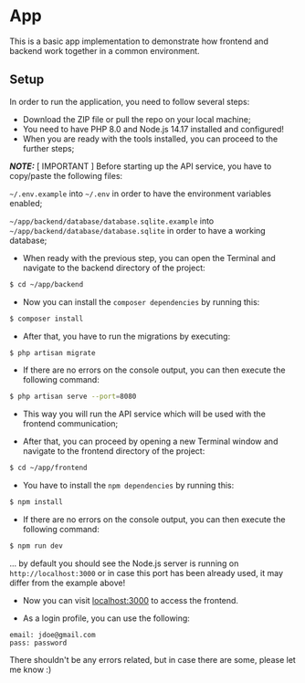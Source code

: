 # App

This is a basic app implementation to demonstrate how frontend and backend work together in a common environment.

## Setup

In order to run the application, you need to follow several steps:

- Download the ZIP file or pull the repo on your local machine;
- You need to have PHP 8.0 and Node.js 14.17 installed and configured!
- When you are ready with the tools installed, you can proceed to the further steps;

**_NOTE:_** [ IMPORTANT ] Before starting up the API service, you have to copy/paste the following files:

```~/.env.example``` into ```~/.env``` in order to have the environment variables enabled;

```~/app/backend/database/database.sqlite.example``` into ```~/app/backend/database/database.sqlite``` in order to have a working database;

- When ready with the previous step, you can open the Terminal and navigate to the backend directory of the project:

```sh
$ cd ~/app/backend
```

- Now you can install the ```composer dependencies``` by running this:

```sh
$ composer install
```
- After that, you have to run the migrations by executing:

```sh
$ php artisan migrate
```

- If there are no errors on the console output, you can then execute the following command:

```sh
$ php artisan serve --port=8080
```

- This way you will run the API service which will be used with the frontend communication;

- After that, you can proceed by opening a new Terminal window and navigate to the frontend directory of the project:

```sh
$ cd ~/app/frontend
```

- You have to install the ```npm dependencies``` by running this:

```sh
$ npm install
```

- If there are no errors on the console output, you can then execute the following command:

```sh
$ npm run dev
```

... by default you should see the Node.js server is running on ```http://localhost:3000``` or in case this port has been already used, it may differ from the example above!

- Now you can visit [localhost:3000](http://localhost:3000) to access the frontend.

- As a login profile, you can use the following:

```
email: jdoe@gmail.com
pass: password
```

There shouldn't be any errors related, but in case there are some, please let me know :)
